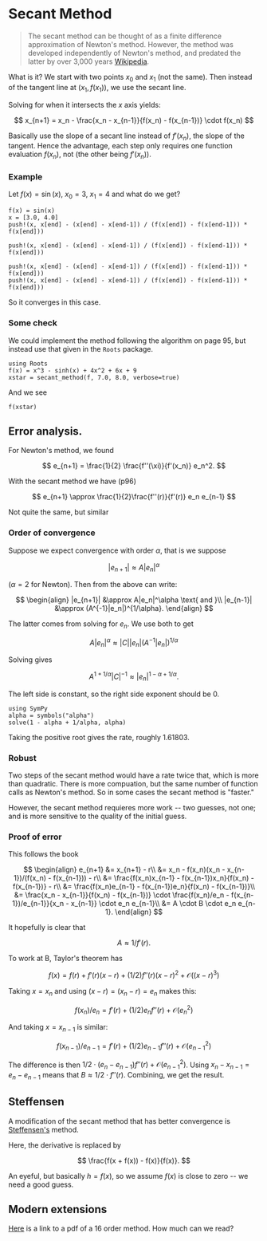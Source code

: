 # Secant Method

> The secant method can be thought of as a finite difference approximation of Newton's method. However, the method was developed independently of Newton's method, and predated the latter by over 3,000 years [Wikipedia](https://en.wikipedia.org/wiki/Secant_method).

What is it? We start with two points $x_0$ and $x_1$ (not the same). Then instead of the tangent line at $(x_1, f(x_1))$, we use the secant line.

Solving for when it intersects the $x$ axis yields:

$$
x_{n+1} = x_n - \frac{x_n - x_{n-1}}{f(x_n) - f(x_{n-1})} \cdot f(x_n)
$$

Basically use the slope of a secant line instead of $f'(x_n)$, the slope of the tangent. Hence the advantage, each step only requires one function evaluation $f(x_n)$, not  (the other being $f'(x_n)$).

### Example

Let $f(x) = \sin(x)$, $x_0=3$, $x_1=4$ and what do we get?


```
f(x) = sin(x)
x = [3.0, 4.0]
push!(x, x[end] - (x[end] - x[end-1]) / (f(x[end]) - f(x[end-1])) * f(x[end]))
```

```
push!(x, x[end] - (x[end] - x[end-1]) / (f(x[end]) - f(x[end-1])) * f(x[end]))
```

```
push!(x, x[end] - (x[end] - x[end-1]) / (f(x[end]) - f(x[end-1])) * f(x[end]))
push!(x, x[end] - (x[end] - x[end-1]) / (f(x[end]) - f(x[end-1])) * f(x[end]))
```


So it converges in this case.

### Some check

We could implement the method following the algorithm on page 95, but instead use that given in the `Roots` package.

```
using Roots
f(x) = x^3 - sinh(x) + 4x^2 + 6x + 9
xstar = secant_method(f, 7.0, 8.0, verbose=true)
```


And we see

```
f(xstar)
```

## Error analysis.

For Newton's method, we found

$$
e_{n+1} = \frac{1}{2} \frac{f''(\xi)}{f'(x_n)} e_n^2.
$$

With the secant  method we have (p96)

$$
e_{n+1} \approx \frac{1}{2}\frac{f''(r)}{f'(r)} e_n e_{n-1} 
$$

Not quite the same, but similar

### Order of convergence

Suppose we expect convergence with order $\alpha$, that is we suppose

$$
|e_{n+1}| \approx A |e_n|^\alpha
$$

($\alpha=2$ for Newton). Then from the above can write:

$$
\begin{align}
|e_{n+1}| &\approx A|e_n|^\alpha \text{ and }\\
|e_{n-1}| &\approx (A^{-1}|e_n|)^{1/\alpha}.
\end{align}
$$

The latter comes from solving for $e_n$. We use both to get

$$
A |e_n|^\alpha \approx |C| |e_n| (A^{-1}|e_n|)^{1/\alpha}
$$

Solving gives

$$
A^{1 + 1/\alpha} |C|^{-1} \approx |e_n|^{1 - \alpha + 1/\alpha}.
$$

The left side is constant, so the right side exponent should be $0$.

```
using SymPy
alpha = symbols("alpha")
solve(1 - alpha + 1/alpha, alpha)
```

Taking the positive root gives the rate, roughly 1.61803.

### Robust

Two steps of the secant method would have a rate twice that, which is more than quadratic. There is more compuation, but the same number of function calls as Newton's method. So in some cases the secant method is "faster."

However, the secant method requieres more work -- two guesses, not one; and is more sensitive to the quality of the initial guess.

### Proof of error

This follows the book

$$
\begin{align}
e_{n+1}
&= x_{n+1} - r\\
&= x_n - f(x_n)(x_n - x_{n-1})/(f(x_n) - f(x_{n-1})) - r\\
&= \frac{f(x_n)x_{n-1} - f(x_{n-1})x_n}{f(x_n) - f(x_{n-1})} - r\\
&= \frac{f(x_n)e_{n-1} - f(x_{n-1})e_n}{f(x_n) - f(x_{n-1})}\\
&= \frac{x_n - x_{n-1}}{f(x_n) - f(x_{n-1})} \cdot \frac{f(x_n)/e_n - f(x_{n-1})/e_{n-1}}{x_n - x_{n-1}} \cdot e_n e_{n-1}\\
&= A \cdot B \cdot e_n e_{n-1}.
\end{align}
$$

It hopefully is clear that

$$
A \approx 1/f'(r).
$$


To work at B,  Taylor's theorem has

$$
f(x) = f(r) + f'(r) (x-r) + (1/2)f''(r)(x-r)^2 + \mathcal{O}((x-r)^3)
$$

Taking $x=x_n$ and using $(x-r) = (x_n-r) = e_n$ makes this:

$$
f(x_n)/e_n = f'(r) + (1/2)e_n f''(r) +  \mathcal{O}(e_n^2)
$$

And taking $x=x_{n-1}$ is similar:

$$
f(x_{n-1})/e_{n-1} = f'(r) + (1/2)e_{n-1} f''(r) +  \mathcal{O}(e_{n-1}^2)
$$

The difference is then $1/2 \cdot (e_n - e_{n-1})f''(r) + \mathcal{O}(e_{n-1}^2)$. Using $x_n - x_{n-1} = e_n - e_{n-1}$ means that $B \approx 1/2 \cdot f''(r)$. Combining, we get the result.

## Steffensen

A modification of the secant method that has better convergence is [Steffensen's](http://tinyurl.com/o5q2xz6) method.

Here, the derivative is replaced by

$$
\frac{f(x + f(x)) - f(x)}{f(x)}.
$$

An eyeful, but basically $h=f(x)$, so we assume $f(x)$ is close to zero -- we need a good guess.

## Modern extensions

[Here](http://article.sapub.org/pdf/10.5923.j.ajcam.20120203.08.pdf) is a link to a pdf of a 16 order method. How much can we read?
